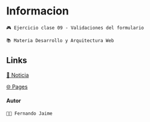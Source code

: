 <h1>Informacion</h1>

`🎮 Ejercicio clase 09 - Validaciones del formulario`

`📚 Materia Desarrollo y Arquitectura Web`

<h2>Links</h2>

[📰 Noticia](https://www.clarin.com/loterias-y-quinielas/quiniela-cordoba-resultado-sorteo-primera-manana-hoy-jueves-10-abril_0_8jBo449ArZ.html#google_vignette)

[🌐 Pages](https://fernandojaime.github.io/Materia-ArquitecturaWeb/)


<h4>Autor</h4>

`🧑‍💻 Fernando Jaime`
